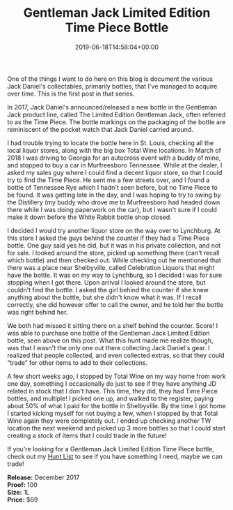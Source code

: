 ﻿---
layout: post
title: Gentleman Jack Limited Edition Time Piece Bottle
date: '2019-06-18T14:58:04+00:00'
permalink: GentlemanJackTimePiece
image:
  feature: 2/Day1-4.jpg
description: A collector's guide to the Jack Daniel's Gentleman Jack Limited Edition Time Piece Bottle
gallery:
  GentlemanJackTimePiece:
  - image_path: 2/Day1-4.jpg
    image-caption: Jack Daniel's Gentleman Jack Limited Edition Time Piece Bottle
    image-copyright: © CollectorOfJack.com
  - image_path: 2/Day1-5.jpg
    image-caption: Jack Daniel's Gentleman Jack Limited Edition Time Piece Bottle
    image-copyright: © CollectorOfJack.com
  - image_path: 2/Day1-6.jpg
    image-caption: Jack Daniel's Gentleman Jack Limited Edition Time Piece Bottle
    image-copyright: © CollectorOfJack.com
  - image_path: 2/Day1-7.jpg
    image-caption: Jack Daniel's Gentleman Jack Limited Edition Time Piece Bottle
    image-copyright: © CollectorOfJack.com
  - image_path: 2/Day1-8.jpg
    image-caption: Jack Daniel's Gentleman Jack Limited Edition Time Piece Bottle
    image-copyright: © CollectorOfJack.com
  - image_path: 2/Day1-9.jpg
    image-caption: Jack Daniel's Gentleman Jack Limited Edition Time Piece Bottle
    image-copyright: © CollectorOfJack.com

categories: [ Limited Edition, Gentleman Jack, 1L ]
---
One of the things I want to do here on this blog is document the various Jack Daniel's collectables, primarily bottles, that I've managed to acquire over time. This is the first post in that series.

In 2017, Jack Daniel's announced/released a new bottle in the Gentleman Jack product line, called The Limited Edition Gentleman Jack, often referred to as the Time Piece. The bottle markings on the packaging of the bottle are reminiscent of the pocket watch that Jack Daniel carried around.

I had trouble trying to locate the bottle here in St. Louis, checking all the local liquor stores, along with the big box Total Wine locations. In March of 2018 I was driving to Georgia for an autocross event with a buddy of mine, and stopped to buy a car in Murfreesboro Tennessee. While at the dealer, I asked my sales guy where I could find a decent liquor store, so that I could try to find the Time Piece. He sent me a few streets over, and I found a bottle of Tennessee Rye which I hadn't seen before, but no Time Piece to be found. It was getting late in the day, and I was hoping to try to swing by the Distillery (my buddy who drove me to Murfreesboro had headed down there while I was doing paperwork on the car), but I wasn't sure if I could make it down before the White Rabbit bottle shop closed.

I decided I would try another liquor store on the way over to Lynchburg. At this store I asked the guys behind the counter if they had a Time Piece bottle. One guy said yes he did, but it was in his private collection, and not for sale. I looked around the store, picked up something there (can't recall which bottle) and then checked out. While checking out he mentioned that there was a place near Shelbyville, called Celebration Liquors that might have the bottle. It was on my way to Lynchburg, so I decided I was for sure stopping when I got there. Upon arrival I looked around the store, but couldn't find the bottle. I asked the girl behind the counter if she knew anything about the bottle, but she didn't know what it was. If I recall correctly, she did however offer to call the owner, and he told her the bottle was right behind her.

We both had missed it sitting there on a shelf behind the counter. Score! I was able to purchase one bottle of the Gentleman Jack Limited Edition bottle, seen above on this post. What this hunt made me realize though, was that I wasn't the only one out there collecting Jack Daniel's gear. I realized that people collected, and even collected extras, so that they could “trade” for other items to add to their collections.

A few short weeks ago, I stopped by Total Wine on my way home from work one day, something I occasionally do just to see if they have anything JD related in stock that I don't have. This time, they did, they had Time Piece bottles, and multiple! I picked one up, and walked to the register, paying about 50% of what I paid for the bottle in Shelbyville. By the time I got home I started kicking myself for not buying a few, when I stopped by that Total Wine again they were completely out. I ended up checking another TW location the next weekend and picked up 3 more bottles so that I could start creating a stock of items that I could trade in the future!

If you're looking for a Gentleman Jack Limited Edition Time Piece bottle, check out my [Hunt List](/huntlist) to see if you have something I need, maybe we can trade!

**Release:** December 2017  
**Proof:** 100  
**Size:** 1L  
**Price:** $69  
